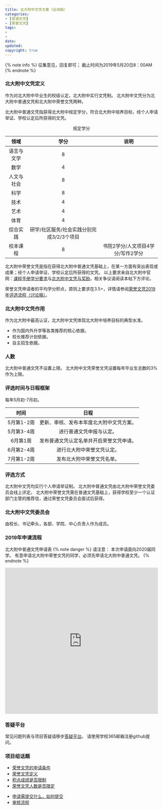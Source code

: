 ```yaml
---
title: 北大附中文凭方案（征询稿）
categories:
- [普通文凭]
- [荣誉文凭]
tags: 
- 
- 
date:
updated:
copyright: true
---
```

{% note info %} 
征集意见，回复即可；
截止时间为2019年5月20日8：00AM 
{% endnote %}

###  北大附中文凭定义
作为对北大附中毕业生的校级认定，北大附中实行文凭制。
北大附中文凭分为北大附中普通文凭和北大附中荣誉文凭两种。

北大附中普通文凭指获得北大附中规定学分，符合北大附中培养目标，经个人申请举证、学校认定后所获得的文凭。
<center>规定学分</center>

| 领域 | 学分 | 说明 |
|:-------------:|:-------------:|:-----:|
| 语言与文学 | 8 | |
|数学|4| |
| 人文与社会 | 8|  |
|科学|8| |
|技术|4| |
|艺术|4||
|体育|4| |
|综合实践|研学/社区服务/社会实践分别完成3/2/3个项目| |
|校本课程|8|书院2学分/人文项目4学分/写作2学分 |

北大附中荣誉文凭是指在获得北大附中普通文凭基础上，在某一方面有突出表现或成果；经个人申请举证、学校认定后所获得的文凭。
以上要求来自北大附中官网：[课程手册学分要求](http://www.pkuschool.edu.cn/shouce/kecheng/biye.html)与[北大附中文凭与奖励](http://www.pkuschool.edu.cn/shouce/jiangli.html)。相关争议请阅读本帖下方评论。

荣誉文凭申请者的平均学分积点，原则上要求在3.5+，详情请参阅[荣誉文凭2019年评选流程（讨论稿）](https://pkuschool.github.io/Honours-programs/2019/05/10/2019way/)。

### 北大附中文凭作用
作为北大附中最高认证，北大附中文凭体现北大附中培养目标的典型水准。
* 作为国内外升学等各类推荐的核心依据。
* 校长推荐计划依据。
* 自主招生依据。

### 人数
北大附中普通文凭不设置上限。
北大附中文凭荣誉文凭设置每年毕业生总数的3%作为上限。

### 评选时间与日程框架
每年5月初-7月初。

| 时间 | 日程 | 
|:-------------:|:-------------:|
| 5月第1-2周 | 更新、审核、发布本年度北大附中文凭方案。| 
| 5月第3-4周 | 进行普通文凭申报与认定。| 
| 6月第1周 | 发布普通文凭认定名单并开启荣誉文凭申请。| 
| 6月第2-4周 | 进行北大附中荣誉文凭认定。| 
| 7月第1-2周| 发布北大附中荣誉文凭名单。| 

### 评选方式
北大附中文凭均实行个人申请举证制。
北大附中普通文凭由北大附中荣誉文凭委员会线上评定。
北大附中荣誉文凭需在普通文凭基础上，获得学校至少一个认证部门主管的推荐信，通过荣誉文凭委员会面试后获得。
### 北大附中文凭委员会
由校长、书记牵头，各部、学院、中心负责人作为成员。

### 2019年申请流程
北大附中普通文凭申请表
{% note danger %} 请注意：
本次申请面向2020届同学。
有意申请北大附中荣誉文凭的同学，必须先申请北大附中普通文凭。 {% endnote %}

<iframe width="640px" height= "480px" src= "https://forms.office.com/Pages/ResponsePage.aspx?id=dvGcSe515EmAwVKvzSjStX_OJCfvpMRDiZr_vPuTJPBUOFU1WlIzRE5VM0FaTkpSQlNPRE5HU1VQOS4u&embed=true" frameborder= "0" marginwidth= "0" marginheight= "0" style= "border: none; max-width:100%; max-height:100vh" allowfullscreen webkitallowfullscreen mozallowfullscreen msallowfullscreen> </iframe>

### 答疑平台
常见问题列表与项目答疑请移步[答疑平台](https://github.com/pkuschool/Honours-programs/issues)。
请使用学校365邮箱注册github提问。

### 项目组话题
* [荣誉文凭的申请条件](https://github.com/pkuschool/Honours-programs/issues/6)
* [荣誉文凭定义](https://github.com/pkuschool/Honours-programs/issues/1)
* [积点成绩是否限制](https://github.com/pkuschool/Honours-programs/issues/3)
* [荣誉文凭人数是否限定](https://github.com/pkuschool/Honours-programs/issues/2)
<!-- more -->
* [申请需提交什么，如何提交](https://github.com/pkuschool/Honours-programs/issues/4)
* [审核流程](https://github.com/pkuschool/Honours-programs/issues/5)
